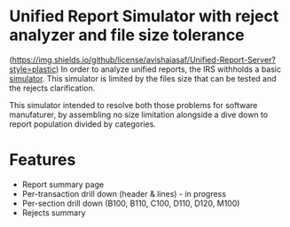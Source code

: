 # Unified Report Simulator with reject analyzer and file size tolerance

(https://img.shields.io/github/license/avishaiasaf/Unified-Report-Server?style=plastic)
In order to analyze unified reports, the IRS withholds a basic [simulator](https://www.misim.gov.il/TmbakmmsmlNew/frmCheckFiles.aspx).
This simulator is limited by the files size that can be tested and the rejects clarification.

This simulator intended to resolve both those problems for software manufaturer,
by assembling no size limitation alongside a dive down to report population divided by categories.

# Features

* Report summary page
* Per-transaction drill down (header & lines) - in progress
* Per-section drill down (B100, B110, C100, D110, D120, M100)
* Rejects summary 
